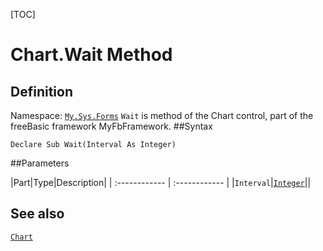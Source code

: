 [TOC]
# Chart.Wait Method

## Definition
Namespace: [`My.Sys.Forms`](My.Sys.Forms.md)
`Wait` is method of the Chart control, part of the freeBasic framework MyFbFramework.
##Syntax
```freeBasic
Declare Sub Wait(Interval As Integer)
```

##Parameters

|Part|Type|Description|
| :------------ | :------------ |
|`Interval`|[`Integer`]("https://www.freebasic.net/wiki/KeyPgInteger")||
## See also
[`Chart`](Chart.md)
